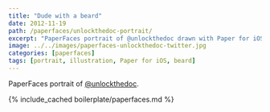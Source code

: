 ```yaml
---
title: "Dude with a beard"
date: 2012-11-19
path: /paperfaces/unlockthedoc-portrait/
excerpt: "PaperFaces portrait of @unlockthedoc drawn with Paper for iOS on an iPad."
image: ../../images/paperfaces-unlockthedoc-twitter.jpg
categories: [paperfaces]
tags: [portrait, illustration, Paper for iOS, beard]
---
```


PaperFaces portrait of [@unlockthedoc](https://twitter.com/unlockthedoc).

{% include_cached boilerplate/paperfaces.md %}
